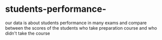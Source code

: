 # students-performance-
our data is about students performance in many exams and compare between the scores of the students who take preparation course and who didn't take the course
